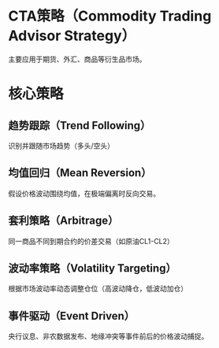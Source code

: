 # CTA策略（Commodity Trading Advisor Strategy）
主要应用于期货、外汇、商品等衍生品市场。


# 核心策略
## 趋势跟踪（Trend Following）​
识别并跟随市场趋势（多头/空头）
## 均值回归（Mean Reversion）​
假设价格波动围绕均值，在极端偏离时反向交易。
## 套利策略（Arbitrage）
同一商品不同到期合约的价差交易（如原油CL1-CL2）
## 波动率策略（Volatility Targeting）​
根据市场波动率动态调整仓位（高波动降仓，低波动加仓）

## 事件驱动（Event Driven）​
央行议息、非农数据发布、地缘冲突等事件前后的价格波动捕捉。
